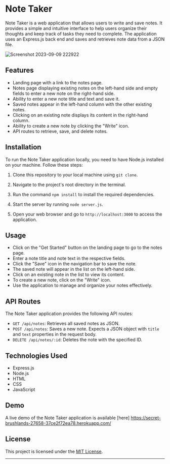 # Note Taker

Note Taker is a web application that allows users to write and save notes. It provides a simple and intuitive interface to help users organize their thoughts and keep track of tasks they need to complete. The application uses an Express.js back end and saves and retrieves note data from a JSON file.

![Screenshot 2023-09-09 222922](https://github.com/kevhuff/mod11chall/assets/3771399/9b115035-0225-43da-ae02-de050c24289a)


## Features

- Landing page with a link to the notes page.
- Notes page displaying existing notes on the left-hand side and empty fields to enter a new note on the right-hand side.
- Ability to enter a new note title and text and save it.
- Saved notes appear in the left-hand column with the other existing notes.
- Clicking on an existing note displays its content in the right-hand column.
- Ability to create a new note by clicking the "Write" icon.
- API routes to retrieve, save, and delete notes.

## Installation

To run the Note Taker application locally, you need to have Node.js installed on your machine. Follow these steps:

1. Clone this repository to your local machine using `git clone`.

2. Navigate to the project's root directory in the terminal.

3. Run the command `npm install` to install the required dependencies.

4. Start the server by running `node server.js`.

5. Open your web browser and go to `http://localhost:3000` to access the application.

## Usage

- Click on the "Get Started" button on the landing page to go to the notes page.
- Enter a note title and note text in the respective fields.
- Click the "Save" icon in the navigation bar to save the note.
- The saved note will appear in the list on the left-hand side.
- Click on an existing note in the list to view its content.
- To create a new note, click on the "Write" icon.
- Use the application to manage and organize your notes effectively.

## API Routes

The Note Taker application provides the following API routes:

- `GET /api/notes`: Retrieves all saved notes as JSON.
- `POST /api/notes`: Saves a new note. Expects a JSON object with `title` and `text` properties in the request body.
- `DELETE /api/notes/:id`: Deletes the note with the specified ID.

## Technologies Used

- Express.js
- Node.js
- HTML
- CSS
- JavaScript

## Demo

A live demo of the Note Taker application is available [here]
https://secret-brushlands-27658-37ce2f72ea78.herokuapp.com/
## License

This project is licensed under the [MIT License](LICENSE).



---
